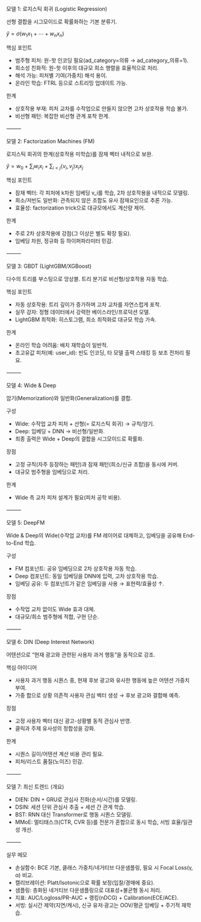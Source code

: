 모델 1: 로지스틱 회귀 (Logistic Regression)

선형 결합을 시그모이드로 확률화하는 기본 분류기.

$\hat{y}=\sigma(w_1x_1 + \cdots + w_nx_n)$

핵심 포인트
- 범주형 피처: 원-핫 인코딩 필요(ad_category=의류 → ad_category_의류=1).
- 희소성 친화적: 원-핫 이후의 대규모 희소 행렬을 효율적으로 처리.
- 해석 가능: 피처별 기여(가중치) 해석 용이.
- 온라인 학습: FTRL 등으로 스트리밍 업데이트 가능.

한계
- 상호작용 부재: 피처 교차를 수작업으로 만들지 않으면 고차 상호작용 학습 불가.
- 비선형 패턴: 복잡한 비선형 관계 포착 한계.

⸻

모델 2: Factorization Machines (FM)

로지스틱 회귀의 한계(상호작용 미학습)를 잠재 벡터 내적으로 보완.

$\hat{y}= w_0+\sum_i w_ix_i+\sum_{i<j}\langle v_i, v_j\rangle x_ix_j$

핵심 포인트
- 잠재 벡터: 각 피처에 k차원 임베딩 v_i를 학습, 2차 상호작용을 내적으로 모델링.
- 희소/저빈도 일반화: 관측되지 않은 조합도 유사 잠재요인으로 추론 가능.
- 효율성: factorization trick으로 대규모에서도 계산량 제어.

한계
- 주로 2차 상호작용에 강점(그 이상은 별도 확장 필요).
- 임베딩 차원, 정규화 등 하이퍼파라미터 민감.

⸻

모델 3: GBDT (LightGBM/XGBoost)

다수의 트리를 부스팅으로 앙상블. 트리 분기로 비선형/상호작용 자동 학습.

핵심 포인트
- 자동 상호작용: 트리 깊이가 증가하며 고차 교차를 자연스럽게 포착.
- 실무 강자: 정형 데이터에서 강력한 베이스라인/프로덕션 모델.
- LightGBM 최적화: 히스토그램, 희소 최적화로 대규모 학습 가속.

한계
- 온라인 학습 어려움: 배치 재학습이 일반적.
- 초고유값 피처(예: user_id): 빈도 인코딩, 타 모델 출력 스태킹 등 보조 전처리 필요.

⸻

모델 4: Wide & Deep

암기(Memorization)와 일반화(Generalization)를 결합.

구성
- Wide: 수작업 교차 피처 + 선형(= 로지스틱 회귀) → 규칙/암기.
- Deep: 임베딩 + DNN → 비선형/일반화.
- 최종 출력은 Wide + Deep의 결합을 시그모이드로 확률화.

장점
- 고정 규칙(자주 등장하는 패턴)과 잠재 패턴(희소/신규 조합)을 동시에 커버.
- 대규모 범주형을 임베딩으로 처리.

한계
- Wide 측 교차 피처 설계가 필요(피처 공학 비용).

⸻

모델 5: DeepFM

Wide & Deep의 Wide(수작업 교차)를 FM 레이어로 대체하고, 임베딩을 공유해 End-to-End 학습.

구성
- FM 컴포넌트: 공유 임베딩으로 2차 상호작용 자동 학습.
- Deep 컴포넌트: 동일 임베딩을 DNN에 입력, 고차 상호작용 학습.
- 임베딩 공유: 두 컴포넌트가 같은 임베딩을 사용 → 표현력/효율성 ↑.

장점
- 수작업 교차 없이도 Wide 효과 대체.
- 대규모/희소 범주형에 적합, 구현 단순.

⸻

모델 6: DIN (Deep Interest Network)

어텐션으로 “현재 광고와 관련된 사용자 과거 행동”을 동적으로 강조.

핵심 아이디어
- 사용자 과거 행동 시퀀스 중, 현재 후보 광고와 유사한 행동에 높은 어텐션 가중치 부여.
- 가중 합으로 상황 의존적 사용자 관심 벡터 생성 → 후보 광고와 결합해 예측.

장점
- 고정 사용자 벡터 대신 광고-상황별 동적 관심사 반영.
- 클릭과 주제 유사성의 정합성을 강화.

한계
- 시퀀스 길이/어텐션 계산 비용 관리 필요.
- 피처/리스트 품질(노이즈) 민감.

⸻

모델 7: 최신 트렌드 (개요)
- DIEN: DIN + GRU로 관심사 진화(순서/시간)를 모델링.
- DSIN: 세션 단위 관심사 추출 + 세션 간 관계 학습.
- BST: RNN 대신 Transformer로 행동 시퀀스 모델링.
- MMoE: 멀티태스크(CTR, CVR 등)를 전문가 혼합으로 동시 학습, 서빙 효율/일관성 개선.

⸻

실무 메모
- 손실함수: BCE 기본, 클래스 가중치/네거티브 다운샘플링, 필요 시 Focal Loss(γ, α) 비교.
- 캘리브레이션: Platt/Isotonic으로 확률 보정(입찰/경매에 중요).
- 샘플링: 층화된 네거티브 다운샘플링으로 대표성+불균형 동시 처리.
- 지표: AUC/Logloss/PR-AUC + 랭킹(nDCG) + Calibration(ECE/ACE).
- 서빙: 실시간 제약(지연/캐시), 신규 유저·광고는 OOV/평균 임베딩 + 주기적 재학습.